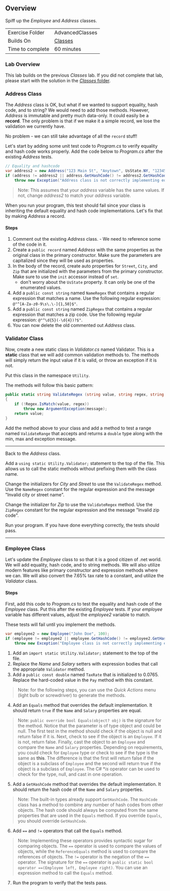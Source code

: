 ## Overview
Spiff up the *Employee* and *Address* classes.

| | |
| --------- | --------------------------- |
| Exercise Folder | AdvancedClasses |
| Builds On | [Classes](../Classes/Solution/Classes/) |
| Time to complete | 60 minutes| 

### Lab Overview
This lab builds on the previous *Classes* lab.  If you did not complete that lab, please start with the solution in the [*Classes* folder](../Classes/Solution/Classes/).

### Address Class
The *Address* class is OK, but what if we wanted to support equality, hash code, and to string?  We would need to add those methods.  However, *Address* is immutable and pretty much data-only.  It could easily be a **record**.  The only problem is that if we make it a simple record, we lose the validation we currently have.

No problem - we can still take advantage of all the `record` stuff!

Let's start by adding some unit test code to *Program.cs* to verify equality and hash code works properly.  Add the code below to *Program.cs* after the existing *Address* tests.

```csharp
// Equality and hashcode
var address2 = new Address("123 Main St", "Anytown", UsState.NY, "12345");
if (address != address2 || address.GetHashCode() != address2.GetHashCode())
    throw new Exception("Address class is not correctly implementing equality and hashcode");
```
>Note: This assumes that your *address* variable has the same values.  If not, change *address2* to match your *address* variable.

When you run your program, this test should fail since your class is inheriting the default equality and hash code implementations.  Let's fix that by making *Address* a record.

#### Steps
1. Comment out the existing *Address* class. - We need to reference some of the code in it.
2. Create a `public record` named *Address* with the same properties as the original class in the primary constructor.  Make sure the parameters are capitalized since they will be used as properties.
3. In the body of the record, create auto properties for `Street`, `City`, and `Zip` that are initialized with the parameters from the primary constructor.  Make sure to use the `init` accessor instead of `set`.
    - don't worry about the `UsState` property.  It can only be one of the enumerated values.
4. Add a `public const string` named `NameRegex` that contains a regular expression that matches a name.  Use the following regular expression: `@"^[A-Za-z0-9\s\.\-]{1,50}$"`.
5. Add a `public const string` named `ZipRegex` that contains a regular expression that matches a zip code.  Use the following regular expression: `@"^\d{5}(-\d{4})?$"`.
6. You can now delete the old commented out *Address* class.

### Validator Class
Now, create a new static class in *Validator.cs* named Validator.  This is a **static** class that we will add common validation methods to.  The methods will simply return the input value if it is valid, or throw an exception if it is not.

Put this class in the namespace `Utility`.

The methods will follow this basic pattern:
```csharp
public static string ValidateRegex (string value, string regex, string message = "Value is not valid")
{
    if (!Regex.IsMatch(value, regex))
        throw new ArgumentException(message);
    return value;
}
```

Add the method above to your class and add a method to test a range named `ValidateRange` that accepts and returns a `double` type along with the min, max and exception message.

---

Back to the *Address* class.

Add a `using static Utility.Validator;` statement to the top of the file.  This allows us to call the static methods without prefixing them with the class name.

Change the initializers for *City* and *Street* to use the `ValidateRegex` method.  Use the `NameRegex` constant for the regular expression and the message "Invalid city or street name".

Change the initializer for *Zip* to use the `ValidateRegex` method.  Use the `ZipRegex` constant for the regular expression and the message "Invalid zip code".

Run your program.  If you have done everything correctly, the tests should pass.

---

### Employee Class
Let's update the *Employee* class to so that it is a good citizen of .net world.  We will add equality, hash code, and to string methods.  We will also utilize modern features like primary constructor and expression methods where we can.  We will also convert the 7.65% tax rate to a constant, and utilize the *Validator* class.

#### Steps
First, add this code to *Program.cs* to test the equality and hash code of the *Employee* class. Put this after the existing *Employee* tests.  If your *employee* variable has different values, adjust the *employee2* variable to match.

These tests will fail until you implement the methods.

```csharp
var employee2 = new Employee("John Doe", 100);
if (employee != employee2 || employee.GetHashCode() != employee2.GetHashCode())
    throw new Exception("Employee class is not correctly implementing equality and hashcode");
```


1. Add an `import static Utility.Validator;` statement to the top of the file.
2. Replace the *Name* and *Salary* setters with expression bodies that call the appropriate `Validator` method.
3. Add a `public const double` named `TaxRate` that is initialized to 0.0765.  Replace the hard-coded value in the `Pay` method with this constant.

> Note: for the following steps, you can use the *Quick Actions* menu (light bulb or screwdriver) to generate the methods.

4. Add an `Equals` method that overrides the default implementation.  It should return `true` if the `Name` and `Salary` properties are equal.

>Note: `public override bool Equals(object? obj)` is the signature for the method.  Notice that the parameter is of type object and could be null.  The first test in the method should check if the object is null and return false if it is.  Next, check to see if the object is an `Employee`.  If it is not, return false.  Finally, cast the object to an `Employee` and compare the `Name` and `Salary` properties.  Depending on requirements, you could check for `Employee` type or check to see if the type is the same as **this**.  The difference is that the first will return false if the object is a subclass of `Employee` and the second will return true if the object is a subclass of `Employee`.  The C# **is* operator can be used to check for the type, null, and cast in one operation.

5. Add a `GetHashCode` method that overrides the default implementation.  It should return the hash code of the `Name` and `Salary` properties.

> Note:  The built-in types already support `GetHashCode`.  The `HashCode` class has a method to combine any number of hash codes from other objects.  The hash code should always be computed from the same properties that are used in the `Equals` method.  If you override `Equals`, you should override `GetHashCode`.

6. Add `==` and `!=` operators that call the `Equals` method.

> Note: Implementing these operators provides syntactic sugar for comparing objects.  The `==` operator is used to compare the values of objects, while the `ReferenceEquals` method is used to compare the references of objects.  The `!=` operator is the negation of the `==` operator.  The signature for the `==` operator is `public static bool operator ==(Employee left, Employee right)`.  You can use an expression method to call the `Equals` method.

7. Run the program to verify that the tests pass.




